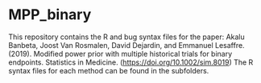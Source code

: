 # MPP_binary
This repository contains the R and bug syntax files for the paper: Akalu Banbeta, Joost Van Rosmalen, David Dejardin, and Emmanuel Lesaffre. (2019). Modified power prior with multiple historical trials for binary endpoints. Statistics in Medicine. (https://doi.org/10.1002/sim.8019) The R syntax files for each method can be found in the subfolders. 
